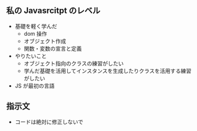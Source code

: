 ## 私の Javasrcitpt のレベル

- 基礎を軽く学んだ
  - dom 操作
  - オブジェクト作成
  - 関数・変数の宣言と定義
- やりたいこと
  - オブジェクト指向のクラスの練習がしたい
  - 学んだ基礎を活用してインスタンスを生成したりクラスを活用する練習がしたい
- JS が最初の言語

## 指示文

- コードは絶対に修正しないで
